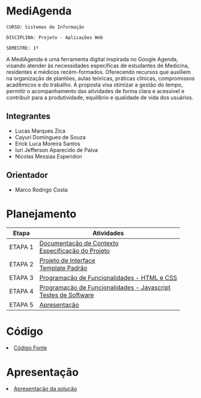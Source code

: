 # MediAgenda

`CURSO: Sistemas de Informação`

`DISCIPLINA: Projeto - Aplicações Web`

`SEMESTRE: 1º`

A MediAgenda é uma ferramenta digital inspirada no Google Agenda, visando atender às necessidades específicas de estudantes de Medicina, residentes e médicos recém-formados.
Oferecendo recursos que auxiliem na organização de plantões, aulas teóricas, práticas clínicas, compromissos acadêmicos e do trabalho. A proposta visa otimizar a gestão do tempo, permitir o acompanhamento das atividades de forma clara e acessível e contribuir para a produtividade, equilíbrio e qualidade de vida dos usuários.


## Integrantes

* Lucas Marques Zica 
* Cayuri Domingues de Souza 
* Erick Luca Moreira Santos  
* Iuri Jefferson Aparecido de Paiva 
* Nicolas Messias Esperidon


## Orientador

* Marco Rodrigo Costa

# Planejamento

| Etapa         | Atividades |
|  :----:   | ----------- |
| ETAPA 1         |[Documentação de Contexto](docs/context.md) <br> [Especificação do Projeto](docs/especification.md) |
| ETAPA 2         |[Projeto de Interface](docs/interface.md) <br> [Template Padrão](docs/template.md) |
| ETAPA 3         |[Programação de Funcionalidades - HTML e CSS](docs/development.md) |
| ETAPA 4        |[Programação de Funcionalidades - Javascript](docs/development.md) <br> [Testes de Software ](docs/tests.md) |
| ETAPA 5         | [Apresentação](presentation/README.md) |

# Código

<li><a href="src/README.md"> Código Fonte</a></li>

# Apresentação

<li><a href="presentation/README.md"> Apresentação da solução</a></li>
